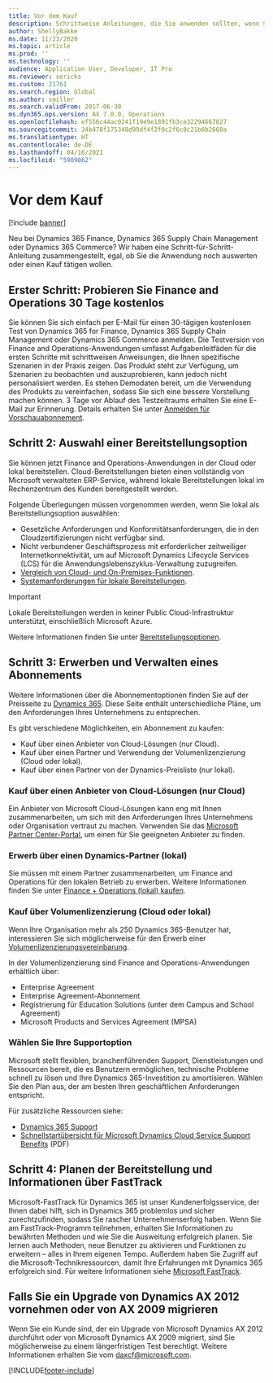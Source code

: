 ```yaml
---
title: Vor dem Kauf
description: Schrittweise Anleitungen, die Sie anwenden sollten, wenn Sie überlegen, Dynamics 365 Finance, Dynamics 365 Supply Chain Management oder Dynamics 365 Commerce zu kaufen.
author: ShellyBakke
ms.date: 11/23/2020
ms.topic: article
ms.prod: ''
ms.technology: ''
audience: Application User, Developer, IT Pro
ms.reviewer: sericks
ms.custom: 21761
ms.search.region: Global
ms.author: smiller
ms.search.validFrom: 2017-06-30
ms.dyn365.ops.version: AX 7.0.0, Operations
ms.openlocfilehash: ef556c44ac0241f19e9e1891fb3ce32294667827
ms.sourcegitcommit: 34b478f175348d99df4f2f0c2f6c0c21b6b2660a
ms.translationtype: HT
ms.contentlocale: de-DE
ms.lasthandoff: 04/16/2021
ms.locfileid: "5909862"
---
```

# <a name="before-you-buy"></a>Vor dem Kauf

[!include [banner](../includes/banner.md)]

Neu bei Dynamics 365 Finance, Dynamics 365 Supply Chain Management oder Dynamics 365 Commerce? Wir haben eine Schritt-für-Schritt-Anleitung zusammengestellt, egal, ob Sie die Anwendung noch auswerten oder einen Kauf tätigen wollen.

## <a name="step-one-try-out-finance-and-operations-free-for-30-days"></a>Erster Schritt: Probieren Sie Finance and Operations 30 Tage kostenlos

Sie können Sie sich einfach per E-Mail für einen 30-tägigen kostenlosen Test von Dynamics 365 for Finance, Dynamics 365 Supply Chain Management oder Dynamics 365 Commerce anmelden. Die Testversion von Finance and Operations-Anwendungen umfasst Aufgabenleitfäden für die ersten Schritte mit schrittweisen Anweisungen, die Ihnen spezifische Szenarien in der Praxis zeigen. Das Produkt steht zur Verfügung, um Szenarien zu beobachten und auszuprobieren, kann jedoch nicht personalisiert werden. Es stehen Demodaten bereit, um die Verwendung des Produkts zu vereinfachen, sodass Sie sich eine bessere Vorstellung machen können. 3 Tage vor Ablauf des Testzeitraums erhalten Sie eine E-Mail zur Erinnerung. Details erhalten Sie unter [Anmelden für Vorschauabonnement](../../dev-itpro/dev-tools/sign-up-preview-subscription.md#subscribe).

## <a name="step-two-choose-a-deployment-option"></a>Schritt 2: Auswahl einer Bereitstellungsoption

Sie können jetzt Finance and Operations-Anwendungen in der Cloud oder lokal bereitstellen. Cloud-Bereitstellungen bieten einen vollständig von Microsoft verwalteten ERP-Service, während lokale Bereitstellungen lokal im Rechenzentrum des Kunden bereitgestellt werden.

Folgende Überlegungen müssen vorgenommen werden, wenn Sie lokal als Bereitstellungsoption auswählen:

- Gesetzliche Anforderungen und Konformitätsanforderungen, die in den Cloudzertifizierungen nicht verfügbar sind.
- Nicht verbundener Geschäftsprozess mit erforderlicher zeitweiliger Internetkonnektivität, um auf Microsoft Dynamics Lifecycle Services (LCS) für die Anwendungslebenszyklus-Verwaltung zuzugreifen.
- [Vergleich von Cloud- und On-Premises-Funktionen](cloud-prem-comparison.md).
- [Systemanforderungen für lokale Bereitstellungen](system-requirements-on-prem.md).

> [!IMPORTANT]
> Lokale Bereitstellungen werden in keiner Public Cloud-Infrastruktur unterstützt, einschließlich Microsoft Azure.

Weitere Informationen finden Sie unter [Bereitstellungsoptionen](../../dev-itpro/deployment/choose-deployment-type.md).

## <a name="step-three-buy-and-manage-a-subscription"></a>Schritt 3: Erwerben und Verwalten eines Abonnements

Weitere Informationen über die Abonnementoptionen finden Sie auf der Preisseite zu [Dynamics 365](https://www.microsoft.com/dynamics365/pricing). Diese Seite enthält unterschiedliche Pläne, um den Anforderungen Ihres Unternehmens zu entsprechen.

Es gibt verschiedene Möglichkeiten, ein Abonnement zu kaufen:

- Kauf über einen Anbieter von Cloud-Lösungen (nur Cloud).
- Kauf über einen Partner und Verwendung der Volumenlizenzierung (Cloud oder lokal).
- Kauf über einen Partner von der Dynamics-Preisliste (nur lokal).

### <a name="buy-through-a-cloud-solution-provider-cloud-only"></a>Kauf über einen Anbieter von Cloud-Lösungen (nur Cloud)

Ein Anbieter von Microsoft Cloud-Lösungen kann eng mit Ihnen zusammenarbeiten, um sich mit den Anforderungen Ihres Unternehmens oder Organisation vertraut zu machen. Verwenden Sie das [Microsoft Partner Center-Portal](https://partnercenter.microsoft.com/partner/home), um einen für Sie geeigneten Anbieter zu finden.

### <a name="buy-through-a-dynamics-partner-on-premises"></a>Erwerb über einen Dynamics-Partner (lokal)

Sie müssen mit einem Partner zusammenarbeiten, um Finance and Operations für den lokalen Betrieb zu erwerben. Weitere Informationen finden Sie unter [Finance + Operations (lokal) kaufen](purchase-on-premises.md).

### <a name="buy-through-volume-licensing-cloud-or-on-premises"></a>Kauf über Volumenlizenzierung (Cloud oder lokal)

Wenn Ihre Organisation mehr als 250 Dynamics 365-Benutzer hat, interessieren Sie sich möglicherweise für den Erwerb einer [Volumenlizenzierungsvereinbarung](https://www.microsoft.com/Licensing/product-licensing/dynamics365).

In der Volumenlizenzierung sind Finance and Operations-Anwendungen erhältlich über:

- Enterprise Agreement
- Enterprise Agreement-Abonnement
- Registrierung für Education Solutions (unter dem Campus and School Agreement)
- Microsoft Products and Services Agreement (MPSA)

### <a name="choose-your-support-option"></a>Wählen Sie Ihre Supportoption

Microsoft stellt flexiblen, branchenführenden Support, Dienstleistungen und Ressourcen bereit, die es Benutzern ermöglichen, technische Probleme schnell zu lösen und Ihre Dynamics 365-Investition zu amortisieren. Wählen Sie den Plan aus, der am besten Ihren geschäftlichen Anforderungen entspricht.

Für zusätzliche Ressourcen siehe:

- [Dynamics 365 Support](https://www.microsoft.com/dynamics365/support)
- [Schnellstartübersicht für Microsoft Dynamics Cloud Service Support Benefits](https://go.microsoft.com/fwlink/?LinkId=530335) (PDF)

## <a name="step-four-learn-about-fasttrack-and-plan-your-deployment"></a>Schritt 4: Planen der Bereitstellung und Informationen über FastTrack

Microsoft-FastTrack für Dynamics 365 ist unser Kundenerfolgsservice, der Ihnen dabei hilft, sich in Dynamics 365 problemlos und sicher zurechtzufinden, sodass Sie rascher Unternehmenserfolg haben. Wenn Sie am FastTrack-Programm teilnehmen, erhalten Sie Informationen zu bewährten Methoden und wie Sie die Ausweitung erfolgreich planen. Sie lernen auch Methoden, neue Benutzer zu aktivieren und Funktionen zu erweitern – alles in Ihrem eigenen Tempo. Außerdem haben Sie Zugriff auf die Microsoft-Technikressourcen, damit Ihre Erfahrungen mit Dynamics 365 erfolgreich sind. Für weitere Informationen siehe [Microsoft FastTrack](/dynamics365/fasttrack/).

## <a name="if-you-are-upgrading-from-dynamics-ax-2012-or-migrating-from-ax-2009"></a>Falls Sie ein Upgrade von Dynamics AX 2012 vornehmen oder von AX 2009 migrieren

Wenn Sie ein Kunde sind, der ein Upgrade von Microsoft Dynamics AX 2012 durchführt oder von Microsoft Dynamics AX 2009 migriert, sind Sie möglicherweise zu einem längerfristigen Test berechtigt. Weitere Informationen erhalten Sie vom <daxcf@microsoft.com>.


[!INCLUDE[footer-include](../../../includes/footer-banner.md)]